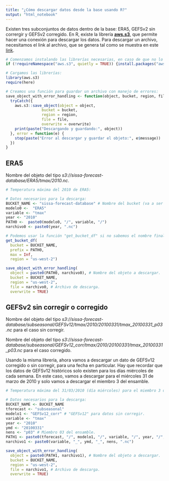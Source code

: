 ```yaml
---
title: "¿Cómo descargar datos desde la base usando R?"
output: "html_notebook" 
---
```


Existen tres subconjuntos de datos dentro de la base: ERA5, GEFSv2 sin corrergir y GEFSv2 corregido. En R, existe la librería [**aws.s3**](https://cran.r-project.org/web/packages/aws.s3/aws.s3.pdf), que permite hacer una conexión para descargar los datos. Para descargar un archivo, necesitamos el link al archivo, que se genera tal como se muestra en este [link](https://fmcarrasco.github.io/documentation_crc_sas/SISSA_database/2Estructura_de_datos/). 


```r
# Comenzamos instalando las librerías necesarias, en caso de que no lo estén: 
if (!requireNamespace("aws.s3", quietly = TRUE)) {install.packages("aws.s3")}

# Cargamos las librerías:
library(aws.s3)
require(here)

# Creamos una función para guardar un archivo con manejo de errores:
save_object_with_error_handling <- function(object, bucket, region, file, overwrite) {
  tryCatch({
    aws.s3::save_object(object = object,
                bucket = bucket,
                region = region,
                file = file,
                overwrite = overwrite)
    print(paste("Descargando y guardando:", object))
  }, error = function(e) {
    stop(paste("Error al descargar y guardar el objeto:", e$message))
  })
}
```

## ERA5
Nombre del objeto del tipo *s3://sissa-forecast-database/ERA5/tmax/2010.nc*.

```r
# Temperatura máxima del 2010 de ERA5:

# Datos necesarios para la descarga:
BUCKET_NAME <- "sissa-forecast-database" # Nombre del bucket (va a ser el mismo para los tres subconjuntos de datos).
modelo0 <-  "ERA5"
variable <- "tmax"
year <- "2010"
PATH0 <-  paste0(modelo0, "/", variable, "/") 
narchivo0 <- paste0(year, ".nc")

# Podemos usar la función "get_bucket_df" si no sabemos el nombre final del objeto a descargar: 
get_bucket_df(
  bucket = BUCKET_NAME,
  prefix = PATH0,
  max = Inf,
  region = "us-west-2")

save_object_with_error_handling(
  object = paste0(PATH0, narchivo0), # Nombre del objeto a descargar.
  bucket = BUCKET_NAME,
  region = "us-west-2",
  file = narchivo0, # Archivo de descarga.
  overwrite = TRUE)
```

## GEFSv2 sin corregir o corregido
Nombre del objeto del tipo *s3://sissa-forecast-database/subseasonal/GEFSv12/tmax/2010/20100331/tmax_20100331_p03.nc* para el caso sin corregir. 

Nombre del objeto del tipo *s3://sissa-forecast-database/subseasonal/GEFSv12_corr/tmax/2010/20100331/tmax_20100331_p03.nc* para el caso corregido. 

Usando la misma librería, ahora vamos a descargar un dato de GEFSv12 corregido o sin corregir, para una fecha en particular. Hay que recordar que los datos de GEFSv12 históricos solo existen para los días miércoles de cada semana. En este caso, vamos a descargar para el miércoles 31 de marzo de 2010 y solo vamos a descargar el miembro 3 del ensamble. 

```r
# Temperatura máxima del 31/03/2010 (día miércoles) para el miembro 3 del ensamble. 

# Datos necesarios para la descarga:
BUCKET_NAME <- BUCKET_NAME
tforecast <- "subseasonal"
modelo1 <- "GEFSv12_corr" # "GEFSv12" para datos sin corregir. 
variable <- "tmax"
year <- "2010"
ymd <- "20100331"
nens <- "p03" # Miembro 03 del ensamble.
PATH1 <- paste0(tforecast, "/", modelo1, "/", variable, "/", year, "/", ymd, "/") 
narchivo1 <- paste0(variable, "_", ymd, "_", nens, ".nc")

save_object_with_error_handling(
  object = paste0(PATH1, narchivo1), # Nombre del objeto a descargar.
  bucket = BUCKET_NAME,
  region = "us-west-2",
  file = narchivo1, # Archivo de descarga.
  overwrite = TRUE)
```


